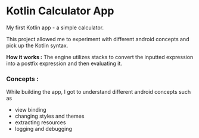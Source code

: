 # Kotlin Calculator App
My first Kotlin app - a simple calculator.

 This project allowed me to experiment with different android concepts and pick up the Kotlin syntax.

**How it works :** The engine utilizes stacks to convert the inputted expression into a postfix expression and then evaluating it.

### Concepts : 
While building the app, I got to understand different android concepts such as

 - view binding
 - changing styles and themes
 - extracting resources
 - logging and debugging
